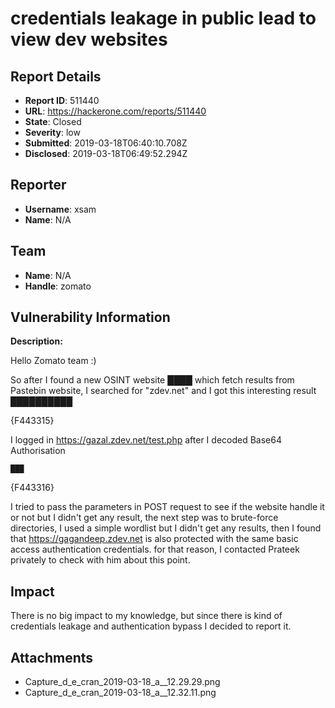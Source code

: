 #  credentials leakage in public lead to view dev websites 

## Report Details
- **Report ID**: 511440
- **URL**: https://hackerone.com/reports/511440
- **State**: Closed
- **Severity**: low
- **Submitted**: 2019-03-18T06:40:10.708Z
- **Disclosed**: 2019-03-18T06:49:52.294Z

## Reporter
- **Username**: xsam
- **Name**: N/A

## Team
- **Name**: N/A
- **Handle**: zomato

## Vulnerability Information
**Description:**

Hello Zomato team :) 

So after I found a new OSINT website ████ which fetch results from Pastebin website, I searched for "zdev.net" and I got this interesting result ██████████

{F443315}

I logged in https://gazal.zdev.net/test.php after I decoded Base64 Authorisation

```
███
```

{F443316}

I tried to pass the parameters in POST request to see if the website handle it or not but I didn't get any result, the next step was to brute-force directories, I used a simple wordlist but I didn't get any results, then I found that https://gagandeep.zdev.net is also protected with the same basic access authentication credentials. 
for that reason, I contacted Prateek privately to check with him about this point.

## Impact

There is no big impact to my knowledge,  but since there is kind of credentials leakage and authentication bypass I decided to report it.

## Attachments
- Capture_d_e_cran_2019-03-18_a__12.29.29.png
- Capture_d_e_cran_2019-03-18_a__12.32.11.png
